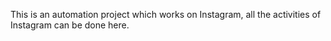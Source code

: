 This is an automation project which works on Instagram, all the activities of Instagram can be done here.
